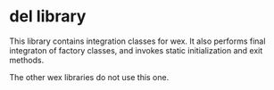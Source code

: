 # del library

This library contains integration classes for wex.
It also performs final integraton of factory classes, and invokes static
initialization and exit methods.

The other wex libraries do not use this one.
